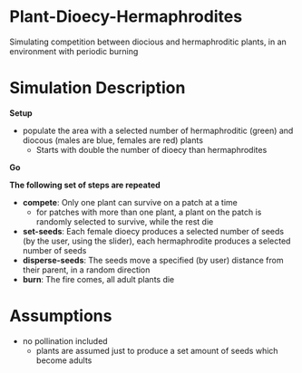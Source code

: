 # Plant-Dioecy-Hermaphrodites
Simulating competition between diocious and hermaphroditic plants, in an environment with periodic burning

# Simulation Description
**Setup**
 - populate the area with a selected number of hermaphroditic (green) and diocous (males are blue, females are red) plants
    -  Starts with double the number of dioecy than hermaphrodites

**Go**

**The following set of steps are repeated**

 - **compete**: Only one plant can survive on a patch at a time
    - for patches with more than one plant, a plant on the patch is randomly selected to survive, while the rest die
 - **set-seeds**: Each female dioecy produces a selected number of seeds (by the user, using the slider), each hermaphrodite produces a selected number of seeds
 - **disperse-seeds**: The seeds move a specified (by user) distance from their parent, in a random direction
 - **burn**: The fire comes, all adult plants die
  

# Assumptions
  - no pollination included
    - plants are assumed just to produce a set amount of seeds which become adults
